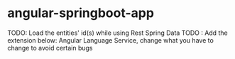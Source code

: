 # angular-springboot-app

TODO: Load the entities' id(s) while using Rest Spring Data
TODO : Add the extension below: Angular Language Service, change what you have to change to avoid certain bugs
